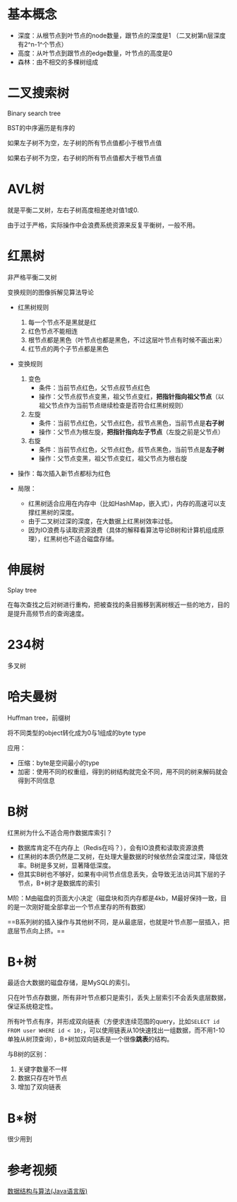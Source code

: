 # 基本概念

- 深度：从根节点到叶节点的node数量，跟节点的深度是1 （二叉树第n层深度有2^n-1^个节点）
- 高度：从叶节点到跟节点的edge数量，叶节点的高度是0
- 森林：由不相交的多棵树组成



# 二叉搜索树

Binary search tree

BST的中序遍历是有序的

如果左子树不为空，左子树的所有节点值都小于根节点值

如果右子树不为空，右子树的所有节点值都大于根节点值



# AVL树

就是平衡二叉树，左右子树高度相差绝对值1或0.

由于过于严格，实际操作中会浪费系统资源来反复平衡树，一般不用。



# 红黑树

非严格平衡二叉树

变换规则的图像拆解见算法导论

- 红黑树规则
  1. 每一个节点不是黑就是红
  2. 红色节点不能相连
  3. 根节点都是黑色（叶节点也都是黑色，不过这层叶节点有时候不画出来）
  4. 红节点的两个子节点都是黑色
- 变换规则
  1. 变色
     - 条件：当前节点红色，父节点叔节点红色
     - 操作：父节点叔节点变黑，祖父节点变红，**把指针指向祖父节点**（以祖父节点作为当前节点继续检查是否符合红黑树规则）
  2. 左旋
     - 条件：当前节点红色，父节点红色，叔节点黑色，当前节点是**右子树**
     - 操作：父节点为根左旋，**把指针指向左子节点**（左旋之前是父节点）
  3. 右旋
     - 条件：当前节点红色，父节点红色，叔节点黑色，当前节点是**左子树**
     - 操作：父节点变黑，祖父节点变红，祖父节点为根右旋
- 操作：每次插入新节点都标为红色

- 局限：
  - 红黑树适合应用在内存中（比如HashMap，嵌入式），内存的高速可以支撑红黑树的深度。
  - 由于二叉树过深的深度，在大数据上红黑树效率过低。
  - 因为IO浪费与读取资源浪费（具体的解释看算法导论B树和计算机组成原理），红黑树也不适合磁盘存储。



# 伸展树

Splay tree

在每次查找之后对树进行重构，把被查找的条目搬移到离树根近一些的地方，目的是提升高频节点的查询速度。



# 234树

多叉树



# 哈夫曼树

Huffman tree，前缀树

将不同类型的object转化成为0与1组成的byte type

应用：

- 压缩：byte是空间最小的type
- 加密：使用不同的权重组，得到的树结构就完全不同，用不同的树来解码就会得到不同信息



# B树

红黑树为什么不适合用作数据库索引？

- 数据库肯定不在内存上（Redis在吗？），会有IO浪费和读取资源浪费
- 红黑树的本质仍然是二叉树，在处理大量数据的时候依然会深度过深，降低效率。B树是多叉树，显著降低深度。
- 但其实B树也不够好，如果有中间节点信息丢失，会导致无法访问其下层的子节点，B+树才是数据库的索引



M阶：M由磁盘的页面大小决定（磁盘块和页内存都是4kb，M最好保持一致，目的是一次刚好能全部拿出一个节点里存的所有数据）

==B系列树的插入操作与其他树不同，是从最底层，也就是叶节点那一层插入，把底层节点向上挤。==



# B+树

最适合大数据的磁盘存储，是MySQL的索引。

只在叶节点存数据，所有非叶节点都只是索引，丢失上层索引不会丢失底层数据，保证系统稳定性。

所有叶节点有序，并形成双向链表（方便求连续范围的query，比如`SELECT id FROM user WHERE id < 10;`，可以使用链表从10快速找出一组数据，而不用1-10单独从树顶查询），B+树加双向链表是一个很像**跳表**的结构。



与B树的区别：

1. 关键字数量不一样
2. 数据只存在叶节点
3. 增加了双向链表



# B*树

很少用到



# 参考视频

[数据结构与算法(Java语言版)](https://www.bilibili.com/video/BV11A411j7zQ?p=1)

